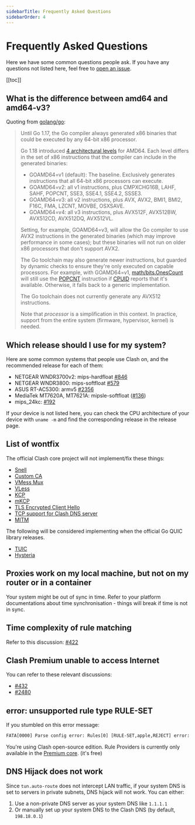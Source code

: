 ```yaml
---
sidebarTitle: Frequently Asked Questions
sidebarOrder: 4
---
```


# Frequently Asked Questions

Here we have some common questions people ask. If you have any questions not listed here, feel free to [open an issue](https://github.com/MysticalDevil/clash/issues/new/choose).

[[toc]]

## What is the difference between amd64 and amd64-v3?

Quoting from [golang/go](https://github.com/golang/go/wiki/MinimumRequirements#amd64):

> Until Go 1.17, the Go compiler always generated x86 binaries that could be executed by any 64-bit x86 processor.
>
> Go 1.18 introduced [4 architectural levels](https://en.wikipedia.org/wiki/X86-64#Microarchitecture_levels) for AMD64.
> Each level differs in the set of x86 instructions that the compiler can include in the generated binaries:
>
> * GOAMD64=v1 (default): The baseline. Exclusively generates instructions that all 64-bit x86 processors can execute.
> * GOAMD64=v2: all v1 instructions, plus CMPXCHG16B, LAHF, SAHF, POPCNT, SSE3, SSE4.1, SSE4.2, SSSE3.
> * GOAMD64=v3: all v2 instructions, plus AVX, AVX2, BMI1, BMI2, F16C, FMA, LZCNT, MOVBE, OSXSAVE.
> * GOAMD64=v4: all v3 instructions, plus AVX512F, AVX512BW, AVX512CD, AVX512DQ, AVX512VL.
>
> Setting, for example, GOAMD64=v3, will allow the Go compiler to use AVX2 instructions in the generated binaries (which may improve performance in some cases); but these binaries will not run on older x86 processors that don't support AVX2.
>
> The Go toolchain may also generate newer instructions, but guarded by dynamic checks to ensure they're only executed on capable processors. For example, with GOAMD64=v1, [math/bits.OnesCount](https://pkg.go.dev/math/bits#OnesCount) will still use the [POPCNT](https://www.felixcloutier.com/x86/popcnt) instruction if [CPUID](https://www.felixcloutier.com/x86/cpuid) reports that it's available. Otherwise, it falls back to a generic implementation.
>
> The Go toolchain does not currently generate any AVX512 instructions.
>
> Note that *processor* is a simplification in this context. In practice, support from the entire system (firmware, hypervisor, kernel) is needed.

## Which release should I use for my system?

Here are some common systems that people use Clash on, and the recommended release for each of them:

- NETGEAR WNDR3700v2: mips-hardfloat [#846](https://github.com/MysticalDevil/clash/issues/846)
- NETGEAR WNDR3800: mips-softfloat [#579](https://github.com/MysticalDevil/clash/issues/579)
- ASUS RT-AC5300: armv5 [#2356](https://github.com/MysticalDevil/clash/issues/2356)
- MediaTek MT7620A, MT7621A: mipsle-softfloat ([#136](https://github.com/MysticalDevil/clash/issues/136))
- mips_24kc: [#192](https://github.com/MysticalDevil/clash/issues/192)

If your device is not listed here, you can check the CPU architecture of your device with `uname -m` and find the corresponding release in the release page.

## List of wontfix

The official Clash core project will not implement/fix these things:

- [Snell](https://github.com/MysticalDevil/clash/issues/2466)
- [Custom CA](https://github.com/MysticalDevil/clash/issues/2333)
- [VMess Mux](https://github.com/MysticalDevil/clash/issues/450)
- [VLess](https://github.com/MysticalDevil/clash/issues/1185)
- [KCP](https://github.com/MysticalDevil/clash/issues/16)
- [mKCP](https://github.com/MysticalDevil/clash/issues/2308)
- [TLS Encrypted Client Hello](https://github.com/MysticalDevil/clash/issues/2295)
- [TCP support for Clash DNS server](https://github.com/MysticalDevil/clash/issues/368)
- [MITM](https://github.com/MysticalDevil/clash/issues/227#issuecomment-508693628)

The following will be considered implementing when the official Go QUIC library releases.

- [TUIC](https://github.com/MysticalDevil/clash/issues/2222)
- [Hysteria](https://github.com/MysticalDevil/clash/issues/1863)

## Proxies work on my local machine, but not on my router or in a container

Your system might be out of sync in time. Refer to your platform documentations about time synchronisation - things will break if time is not in sync.

## Time complexity of rule matching

Refer to this discussion: [#422](https://github.com/MysticalDevil/clash/issues/422)

## Clash Premium unable to access Internet

You can refer to these relevant discussions:

- [#432](https://github.com/MysticalDevil/clash/issues/432#issuecomment-571634905)
- [#2480](https://github.com/MysticalDevil/clash/issues/2480)

## error: unsupported rule type RULE-SET

If you stumbled on this error message:

```txt
FATA[0000] Parse config error: Rules[0] [RULE-SET,apple,REJECT] error: unsupported rule type RULE-SET
```

You're using Clash open-source edition. Rule Providers is currently only available in the [Premium core](https://github.com/MysticalDevil/clash/releases/tag/premium). (it's free)

## DNS Hijack does not work

Since `tun.auto-route` does not intercept LAN traffic, if your system DNS is set to servers in private subnets, DNS hijack will not work. You can either:

1. Use a non-private DNS server as your system DNS like `1.1.1.1`
2. Or manually set up your system DNS to the Clash DNS (by default, `198.18.0.1`)
